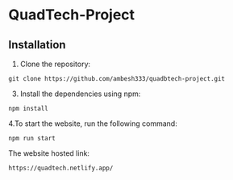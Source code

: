 # QuadTech-Project



## Installation

1. Clone the repository:
```shell
git clone https://github.com/ambesh333/quadbtech-project.git
```
3. Install the dependencies using npm:
```
npm install
```
4.To start the website, run the following command:
```
npm run start
```
The website hosted link:
```
https://quadtech.netlify.app/
```

